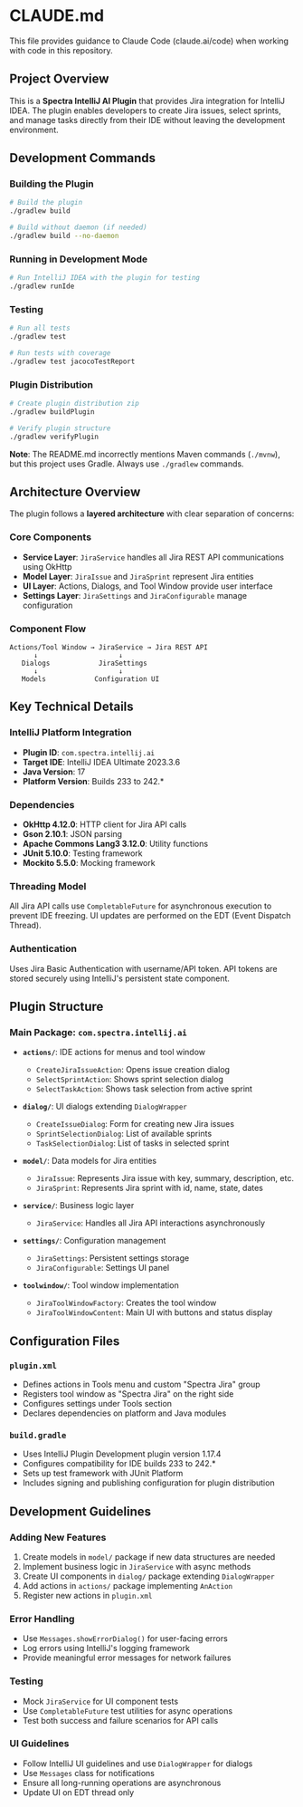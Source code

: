 # CLAUDE.md

This file provides guidance to Claude Code (claude.ai/code) when working with code in this repository.

## Project Overview

This is a **Spectra IntelliJ AI Plugin** that provides Jira integration for IntelliJ IDEA. The plugin enables developers to create Jira issues, select sprints, and manage tasks directly from their IDE without leaving the development environment.

## Development Commands

### Building the Plugin
```bash
# Build the plugin
./gradlew build

# Build without daemon (if needed)
./gradlew build --no-daemon
```

### Running in Development Mode
```bash
# Run IntelliJ IDEA with the plugin for testing
./gradlew runIde
```

### Testing
```bash
# Run all tests
./gradlew test

# Run tests with coverage
./gradlew test jacocoTestReport
```

### Plugin Distribution
```bash
# Create plugin distribution zip
./gradlew buildPlugin

# Verify plugin structure
./gradlew verifyPlugin
```

**Note**: The README.md incorrectly mentions Maven commands (`./mvnw`), but this project uses Gradle. Always use `./gradlew` commands.

## Architecture Overview

The plugin follows a **layered architecture** with clear separation of concerns:

### Core Components
- **Service Layer**: `JiraService` handles all Jira REST API communications using OkHttp
- **Model Layer**: `JiraIssue` and `JiraSprint` represent Jira entities
- **UI Layer**: Actions, Dialogs, and Tool Window provide user interface
- **Settings Layer**: `JiraSettings` and `JiraConfigurable` manage configuration

### Component Flow
```
Actions/Tool Window → JiraService → Jira REST API
      ↓                    ↓
   Dialogs            JiraSettings
      ↓                    ↓
   Models            Configuration UI
```

## Key Technical Details

### IntelliJ Platform Integration
- **Plugin ID**: `com.spectra.intellij.ai`
- **Target IDE**: IntelliJ IDEA Ultimate 2023.3.6
- **Java Version**: 17
- **Platform Version**: Builds 233 to 242.*

### Dependencies
- **OkHttp 4.12.0**: HTTP client for Jira API calls
- **Gson 2.10.1**: JSON parsing
- **Apache Commons Lang3 3.12.0**: Utility functions
- **JUnit 5.10.0**: Testing framework
- **Mockito 5.5.0**: Mocking framework

### Threading Model
All Jira API calls use `CompletableFuture` for asynchronous execution to prevent IDE freezing. UI updates are performed on the EDT (Event Dispatch Thread).

### Authentication
Uses Jira Basic Authentication with username/API token. API tokens are stored securely using IntelliJ's persistent state component.

## Plugin Structure

### Main Package: `com.spectra.intellij.ai`

- **`actions/`**: IDE actions for menus and tool window
  - `CreateJiraIssueAction`: Opens issue creation dialog
  - `SelectSprintAction`: Shows sprint selection dialog
  - `SelectTaskAction`: Shows task selection from active sprint

- **`dialog/`**: UI dialogs extending `DialogWrapper`
  - `CreateIssueDialog`: Form for creating new Jira issues
  - `SprintSelectionDialog`: List of available sprints
  - `TaskSelectionDialog`: List of tasks in selected sprint

- **`model/`**: Data models for Jira entities
  - `JiraIssue`: Represents Jira issue with key, summary, description, etc.
  - `JiraSprint`: Represents Jira sprint with id, name, state, dates

- **`service/`**: Business logic layer
  - `JiraService`: Handles all Jira API interactions asynchronously

- **`settings/`**: Configuration management
  - `JiraSettings`: Persistent settings storage
  - `JiraConfigurable`: Settings UI panel

- **`toolwindow/`**: Tool window implementation
  - `JiraToolWindowFactory`: Creates the tool window
  - `JiraToolWindowContent`: Main UI with buttons and status display

## Configuration Files

### `plugin.xml`
- Defines actions in Tools menu and custom "Spectra Jira" group
- Registers tool window as "Spectra Jira" on the right side
- Configures settings under Tools section
- Declares dependencies on platform and Java modules

### `build.gradle`
- Uses IntelliJ Plugin Development plugin version 1.17.4
- Configures compatibility for IDE builds 233 to 242.*
- Sets up test framework with JUnit Platform
- Includes signing and publishing configuration for plugin distribution

## Development Guidelines

### Adding New Features
1. Create models in `model/` package if new data structures are needed
2. Implement business logic in `JiraService` with async methods
3. Create UI components in `dialog/` package extending `DialogWrapper`
4. Add actions in `actions/` package implementing `AnAction`
5. Register new actions in `plugin.xml`

### Error Handling
- Use `Messages.showErrorDialog()` for user-facing errors
- Log errors using IntelliJ's logging framework
- Provide meaningful error messages for network failures

### Testing
- Mock `JiraService` for UI component tests
- Use `CompletableFuture` test utilities for async operations
- Test both success and failure scenarios for API calls

### UI Guidelines
- Follow IntelliJ UI guidelines and use `DialogWrapper` for dialogs
- Use `Messages` class for notifications
- Ensure all long-running operations are asynchronous
- Update UI on EDT thread only
